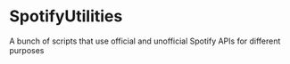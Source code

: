 # SpotifyUtilities
A bunch of scripts that use official and unofficial Spotify APIs for different purposes
